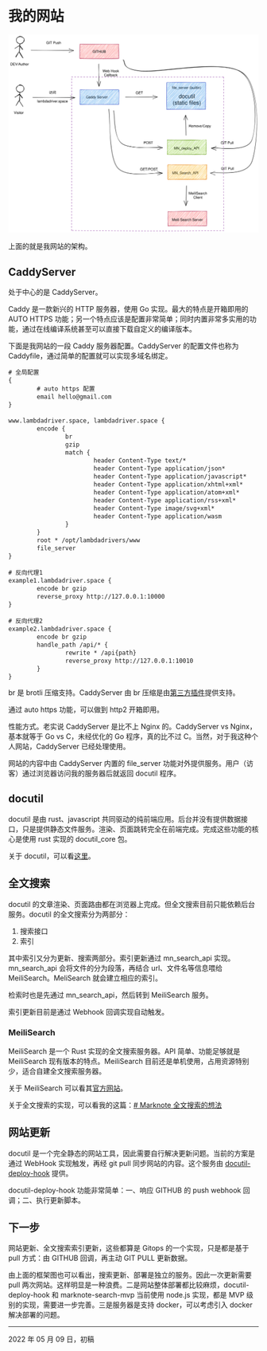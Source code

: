 # 我的网站

![架构图](images/my-site.svg)

上面的就是我网站的架构。

## CaddyServer

处于中心的是 CaddyServer。

Caddy 是一款新兴的 HTTP 服务器，使用 Go 实现。最大的特点是开箱即用的 AUTO HTTPS 功能；另一个特点应该是配置非常简单；同时内置非常多实用的功能，通过在线编译系统甚至可以直接下载自定义的编译版本。

下面是我网站的一段 Caddy 服务器配置。CaddyServer 的配置文件也称为 Caddyfile，通过简单的配置就可以实现多域名绑定。

```Caddyfile
# 全局配置
{
		# auto https 配置
        email hello@gmail.com
}

www.lambdadriver.space, lambdadriver.space {
        encode {
                br
                gzip
                match {
                        header Content-Type text/*
                        header Content-Type application/json*
                        header Content-Type application/javascript*
                        header Content-Type application/xhtml+xml*
                        header Content-Type application/atom+xml*
                        header Content-Type application/rss+xml*
                        header Content-Type image/svg+xml*
                        header Content-Type application/wasm
                }
        }
        root * /opt/lambdadrivers/www
        file_server
}

# 反向代理1
example1.lambdadriver.space {
        encode br gzip
        reverse_proxy http://127.0.0.1:10000
}

# 反向代理2
example2.lambdadriver.space {
        encode br gzip
        handle_path /api/* {
                rewrite * /api{path}
                reverse_proxy http://127.0.0.1:10010
        }
}
```

br 是 brotli 压缩支持。CaddyServer 由 br 压缩是由[第三方插件](https://github.com/ueffel/caddy-brotli 'View package repo')提供支持。

通过 auto https 功能，可以做到 http2 开箱即用。

性能方式。老实说 CaddyServer 是比不上 Nginx 的。CaddyServer vs Nginx，基本就等于 Go vs C，未经优化的 Go 程序，真的比不过 C。当然，对于我这种个人网站，CaddyServer 已经处理使用。

网站的内容中由 CaddyServer 内置的 file_server 功能对外提供服务。用户（访客）通过浏览器访问我的服务器后就返回 docutil 程序。

## docutil

docutil 是由 rust、javascript 共同驱动的纯前端应用。后台并没有提供数据接口，只是提供静态文件服务。渲染、页面跳转完全在前端完成。完成这些功能的核心是使用 rust 实现的 docutil_core 包。

关于 docutil，可以看[这里](https://github.com/yuekcc/docutil)。

## 全文搜索

docutil 的文章渲染、页面路由都在浏览器上完成。但全文搜索目前只能依赖后台服务。docutil 的全文搜索分为两部分：

1. 搜索接口
2. 索引

其中索引又分为更新、搜索两部分。索引更新通过 mn_search_api 实现。mn_search_api 会将文件的分为段落，再结合 url、文件名等信息喂给 MeiliSearch。MeliSearch 就会建立相应的索引。

检索时也是先通过 mn_search_api，然后转到 MeiliSearch 服务。

索引更新目前是通过 Webhook 回调实现自动触发。

### MeiliSearch

MeiliSearch 是一个 Rust 实现的全文搜索服务器。API 简单、功能足够就是 MeiliSearch 现有版本的特点。MeiliSearch 目前还是单机使用，占用资源特别少，适合自建全文搜索服务器。

关于 MeiliSearch 可以看其[官方网站](https://www.meilisearch.com/)。

关于全文搜索的实现，可以看我的这篇：[# Marknote 全文搜索的想法](https://lambdadriver.space/#/docs/202111/full-text-search-for-marknote.md)

## 网站更新

docutil 是一个完全静态的网站工具，因此需要自行解决更新问题。当前的方案是通过 WebHook 实现触发，再经 git pull 同步网站的内容。这个服务由 [docutil-deploy-hook](https://github.com/yuekcc/docutil-deploy-hook) 提供。

docutil-deploy-hook 功能非常简单：一、响应 GITHUB 的 push webhook 回调；二、执行更新脚本。

## 下一步

网站更新、全文搜索索引更新，这些都算是 Gitops 的一个实现，只是都是基于 pull 方式：由 GITHUB 回调，再主动 GIT PULL 更新数据。

由上面的框架图也可以看出，搜索更新、部署是独立的服务。因此一次更新需要 pull 两次网站。这样明显是一种浪费。二是网站整体部署都比较麻烦，docutil-deploy-hook 和 marknote-search-mvp 当前使用 node.js 实现，都是 MVP 级别的实现，需要进一步完善。三是服务器是支持 docker，可以考虑引入 docker 解决部署的问题。

---

2022 年 05 月 09 日，初稿
